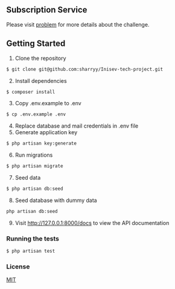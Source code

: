 ## Subscription Service

Please visit [problem](docs/challenge.md) for more details about the challenge.

## Getting Started

1. Clone the repository

```bash
$ git clone git@github.com:sharryy/Inisev-tech-project.git
```

2. Install dependencies

```bash
$ composer install
```

3. Copy .env.example to .env

```bash
$ cp .env.example .env
```

4. Replace database and mail credentials in .env file
5. Generate application key

```bash
$ php artisan key:generate
```

6. Run migrations

```bash
$ php artisan migrate
```

7. Seed data

```bash
$ php artisan db:seed
```

8. Seed database with dummy data

```bash
php artisan db:seed
```

9. Visit http://127.0.0.1:8000/docs to view the API documentation

### Running the tests

```bash
$ php artisan test
```

### License

[MIT](LICENSE)
